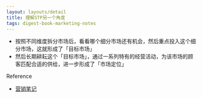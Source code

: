 ```yaml
---
layout: layouts/detail
title: 理解STP另一个角度
tags: digest-book-marketing-notes
---
```

- 按照不同维度拆分市场后，看看哪个细分市场还有机会，然后重点投入这个细分市场，这就形成了「目标市场」
- 然后长期耕耘这个「目标市场」，通过一系列特有的经营活动，为该市场的顾客匹配合适的供给，进一步形成了「市场定位」

Reference
- [营销笔记](https://yd.qq.com/web/bookDetail/0fd322c0813ab705bg019599)
